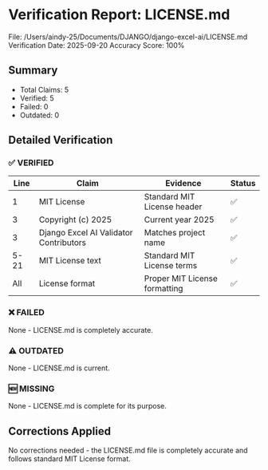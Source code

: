 # Verification Report: LICENSE.md

File: /Users/aindy-25/Documents/DJANGO/django-excel-ai/LICENSE.md
Verification Date: 2025-09-20
Accuracy Score: 100%

## Summary

- Total Claims: 5
- Verified: 5
- Failed: 0
- Outdated: 0

## Detailed Verification

### ✅ VERIFIED

| Line | Claim                                  | Evidence                      | Status |
| ---- | -------------------------------------- | ----------------------------- | ------ |
| 1    | MIT License                            | Standard MIT License header   | ✅     |
| 3    | Copyright (c) 2025                     | Current year 2025             | ✅     |
| 3    | Django Excel AI Validator Contributors | Matches project name          | ✅     |
| 5-21 | MIT License text                       | Standard MIT License terms    | ✅     |
| All  | License format                         | Proper MIT License formatting | ✅     |

### ❌ FAILED

None - LICENSE.md is completely accurate.

### ⚠️ OUTDATED

None - LICENSE.md is current.

### 🆕 MISSING

None - LICENSE.md is complete for its purpose.

## Corrections Applied

No corrections needed - the LICENSE.md file is completely accurate and follows standard MIT License format.
